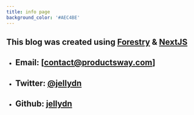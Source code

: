 ```yaml
---
title: info page
background_color: '#AEC4BE'
---
```


## This blog was created using [Forestry](https://forestry.io/) & [NextJS](https://nextjs.org/)

- ## Email: [contact@productsway.com]
- ## Twitter: [@jellydn](https://twitter.com/jellydn)
- ## Github: [jellydn](https://github.com/jellydn/jellydn)
